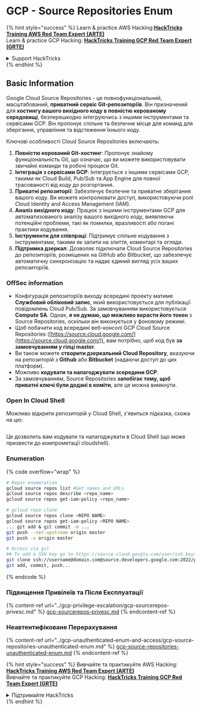 # GCP - Source Repositories Enum

{% hint style="success" %}
Learn & practice AWS Hacking:<img src="../../../.gitbook/assets/image (1) (1) (1).png" alt="" data-size="line">[**HackTricks Training AWS Red Team Expert (ARTE)**](https://training.hacktricks.xyz/courses/arte)<img src="../../../.gitbook/assets/image (1) (1) (1).png" alt="" data-size="line">\
Learn & practice GCP Hacking: <img src="../../../.gitbook/assets/image (2).png" alt="" data-size="line">[**HackTricks Training GCP Red Team Expert (GRTE)**<img src="../../../.gitbook/assets/image (2).png" alt="" data-size="line">](https://training.hacktricks.xyz/courses/grte)

<details>

<summary>Support HackTricks</summary>

* Check the [**subscription plans**](https://github.com/sponsors/carlospolop)!
* **Join the** 💬 [**Discord group**](https://discord.gg/hRep4RUj7f) or the [**telegram group**](https://t.me/peass) or **follow** us on **Twitter** 🐦 [**@hacktricks\_live**](https://twitter.com/hacktricks_live)**.**
* **Share hacking tricks by submitting PRs to the** [**HackTricks**](https://github.com/carlospolop/hacktricks) and [**HackTricks Cloud**](https://github.com/carlospolop/hacktricks-cloud) github repos.

</details>
{% endhint %}

## Basic Information <a href="#reviewing-cloud-git-repositories" id="reviewing-cloud-git-repositories"></a>

Google Cloud Source Repositories - це повнофункціональний, масштабований, **приватний сервіс Git-репозиторіїв**. Він призначений для **хостингу вашого вихідного коду в повністю керованому середовищі**, безперешкодно інтегруючись з іншими інструментами та сервісами GCP. Він пропонує спільне та безпечне місце для команд для зберігання, управління та відстеження їхнього коду.

Ключові особливості Cloud Source Repositories включають:

1. **Повністю керований Git-хостинг**: Пропонує знайому функціональність Git, що означає, що ви можете використовувати звичайні команди та робочі процеси Git.
2. **Інтеграція з сервісами GCP**: Інтегрується з іншими сервісами GCP, такими як Cloud Build, Pub/Sub та App Engine для повної трасованості від коду до розгортання.
3. **Приватні репозиторії**: Забезпечує безпечне та приватне зберігання вашого коду. Ви можете контролювати доступ, використовуючи ролі Cloud Identity and Access Management (IAM).
4. **Аналіз вихідного коду**: Працює з іншими інструментами GCP для автоматизованого аналізу вашого вихідного коду, виявляючи потенційні проблеми, такі як помилки, вразливості або погані практики кодування.
5. **Інструменти для співпраці**: Підтримує спільне кодування з інструментами, такими як запити на злиття, коментарі та огляди.
6. **Підтримка дзеркал**: Дозволяє підключати Cloud Source Repositories до репозиторіїв, розміщених на GitHub або Bitbucket, що забезпечує автоматичну синхронізацію та надає єдиний вигляд усіх ваших репозиторіїв.

### OffSec information <a href="#reviewing-cloud-git-repositories" id="reviewing-cloud-git-repositories"></a>

* Конфігурація репозиторіїв виходу всередині проекту матиме **Службовий обліковий запис**, який використовується для публікації повідомлень Cloud Pub/Sub. За замовчуванням використовується **Compute SA**. Однак, **я не думаю, що можливо вкрасти його токен** з Source Repositories, оскільки він виконується у фоновому режимі.
* Щоб побачити код всередині веб-консолі GCP Cloud Source Repositories ([https://source.cloud.google.com/](https://source.cloud.google.com/)), вам потрібно, щоб код був **за замовчуванням у гілці master**.
* Ви також можете **створити дзеркальний Cloud Repository**, вказуючи на репозиторій з **Github** або **Bitbucket** (надаючи доступ до цих платформ).
* Можливо **кодувати та налагоджувати зсередини GCP**.
* За замовчуванням, Source Repositories **запобігає тому, щоб приватні ключі були додані в коміти**, але це можна вимкнути.

### Open In Cloud Shell

Можливо відкрити репозиторій у Cloud Shell, з'явиться підказка, схожа на цю:

<figure><img src="../../../.gitbook/assets/image (325).png" alt=""><figcaption></figcaption></figure>

Це дозволить вам кодувати та налагоджувати в Cloud Shell (що може призвести до компрометації cloudshell).

### Enumeration

{% code overflow="wrap" %}
```bash
# Repos enumeration
gcloud source repos list #Get names and URLs
gcloud source repos describe <repo_name>
gcloud source repos get-iam-policy <repo_name>

# gcloud repo clone
gcloud source repos clone <REPO NAME>
gcloud source repos get-iam-policy <REPO NAME>
... git add & git commit -m ...
git push --set-upstream origin master
git push -u origin master

# Access via git
## To add a SSH key go to https://source.cloud.google.com/user/ssh_keys (no gcloud command)
git clone ssh://username@domain.com@source.developers.google.com:2022/p/<proj-name>/r/<repo-name>
git add, commit, push...
```
{% endcode %}

### Підвищення Привілеїв та Після Експлуатації

{% content-ref url="../gcp-privilege-escalation/gcp-sourcerepos-privesc.md" %}
[gcp-sourcerepos-privesc.md](../gcp-privilege-escalation/gcp-sourcerepos-privesc.md)
{% endcontent-ref %}

### Неавтентифіковане Перерахування

{% content-ref url="../gcp-unauthenticated-enum-and-access/gcp-source-repositories-unauthenticated-enum.md" %}
[gcp-source-repositories-unauthenticated-enum.md](../gcp-unauthenticated-enum-and-access/gcp-source-repositories-unauthenticated-enum.md)
{% endcontent-ref %}

{% hint style="success" %}
Вивчайте та практикуйте AWS Hacking:<img src="../../../.gitbook/assets/image (1) (1) (1).png" alt="" data-size="line">[**HackTricks Training AWS Red Team Expert (ARTE)**](https://training.hacktricks.xyz/courses/arte)<img src="../../../.gitbook/assets/image (1) (1) (1).png" alt="" data-size="line">\
Вивчайте та практикуйте GCP Hacking: <img src="../../../.gitbook/assets/image (2).png" alt="" data-size="line">[**HackTricks Training GCP Red Team Expert (GRTE)**<img src="../../../.gitbook/assets/image (2).png" alt="" data-size="line">](https://training.hacktricks.xyz/courses/grte)

<details>

<summary>Підтримайте HackTricks</summary>

* Перевірте [**плани підписки**](https://github.com/sponsors/carlospolop)!
* **Приєднуйтесь до** 💬 [**групи Discord**](https://discord.gg/hRep4RUj7f) або [**групи Telegram**](https://t.me/peass) або **слідкуйте** за нами в **Twitter** 🐦 [**@hacktricks\_live**](https://twitter.com/hacktricks_live)**.**
* **Діліться хакерськими трюками, надсилаючи PR до** [**HackTricks**](https://github.com/carlospolop/hacktricks) та [**HackTricks Cloud**](https://github.com/carlospolop/hacktricks-cloud) репозиторіїв на github.

</details>
{% endhint %}
